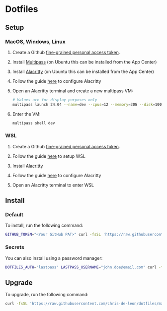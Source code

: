 # Dotfiles

## Setup

### MacOS, Windows, Linux

1. Create a Github [fine-grained personal access token](https://docs.github.com/en/authentication/keeping-your-account-and-data-secure/managing-your-personal-access-tokens#creating-a-fine-grained-personal-access-token).

1. Install [Multipass](https://canonical.com/multipass/install) (on Ubuntu this can be installed from the App Center)

1. Install [Alacritty](https://github.com/alacritty/alacritty/releases) (on Ubuntu this can be installed from the App Center)

1. Follow the guide [here](./workspace/docs/alacritty.md) to configure Alacritty

1. Open an Alacritty terminal and create a new multipass VM:

   ```sh
   # Values are for display purposes only
   multipass launch 24.04 --name=dev --cpus=12 --memory=30G --disk=100G
   ```

1. Enter the VM:

   ```sh
   multipass shell dev
   ```

### WSL

1. Create a Github [fine-grained personal access token](https://docs.github.com/en/authentication/keeping-your-account-and-data-secure/managing-your-personal-access-tokens#creating-a-fine-grained-personal-access-token).

1. Follow the guide [here](./workspace/docs/wsl.md) to setup WSL

1. Install [Alacritty](https://github.com/alacritty/alacritty/releases)

1. Follow the guide [here](./workspace/docs/alacritty.md) to configure Alacritty

1. Open an Alacritty terminal to enter WSL

## Install

### Default

To install, run the following command:

```sh
GITHUB_TOKEN="<Your GitHub PAT>" curl -fsSL 'https://raw.githubusercontent.com/chris-de-leon/dotfiles/master/workspace/scripts/install.sh' | bash
```

### Secrets

You can also install using a password manager:

```sh
DOTFILES_AUTH="lastpass" LASTPASS_USERNAME="john.doe@email.com" curl -fsSL 'https://raw.githubusercontent.com/chris-de-leon/dotfiles/master/workspace/scripts/install.sh' | bash
```

## Upgrade

To upgrade, run the following command:

```sh
curl -fsSL 'https://raw.githubusercontent.com/chris-de-leon/dotfiles/master/workspace/scripts/upgrade.sh' | bash
```

